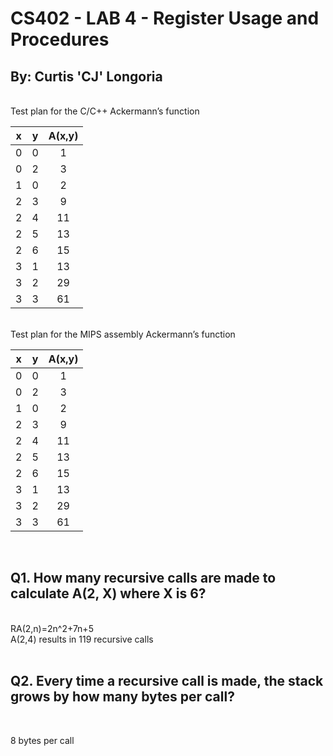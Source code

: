 # CS402 - LAB 4 - Register Usage and Procedures
## By: Curtis 'CJ' Longoria

<br>
Test plan for the C/C++ Ackermann’s function

|x|y|A(x,y)|
|-|-|:---:|
|0|0|1|
|0|2|3|
|1|0|2|
|2|3|9|
|2|4|11|
|2|5|13|
|2|6|15|
|3|1|13|
|3|2|29|
|3|3|61|

<br>
Test plan for the MIPS assembly Ackermann’s function

|x|y|A(x,y)|
|-|-|:---:|
|0|0|1|
|0|2|3|
|1|0|2|
|2|3|9|
|2|4|11|
|2|5|13|
|2|6|15|
|3|1|13|
|3|2|29|
|3|3|61|

<br>

## Q1. How many recursive calls are made to calculate A(2, X) where X is 6?

<br>
RA(2,n)=2n^2+7n+5
<br>
A(2,4) results in 119 recursive calls
<br>
<br>

## Q2. Every time a recursive call is made, the stack grows by how many bytes per call?

<br>

8 bytes per call